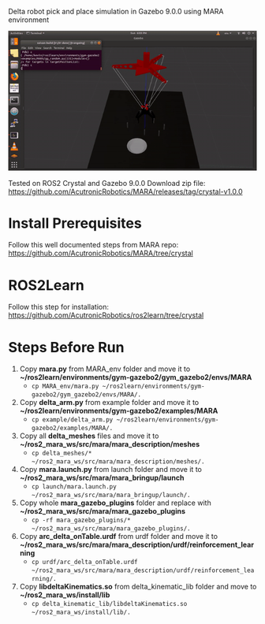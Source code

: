 Delta robot pick and place simulation in Gazebo 9.0.0 using MARA environment

![](demo/DeltaRobotPickandplaceapplication.gif)

Tested on ROS2 Crystal and Gazebo 9.0.0
Download zip file: https://github.com/AcutronicRobotics/MARA/releases/tag/crystal-v1.0.0

# Install Prerequisites 
Follow this well documented steps from MARA repo: https://github.com/AcutronicRobotics/MARA/tree/crystal

# ROS2Learn
Follow this step for installation: https://github.com/AcutronicRobotics/ros2learn/tree/crystal

# Steps Before Run
1. Copy **mara.py** from MARA_env folder and move it to **~/ros2learn/environments/gym-gazebo2/gym_gazebo2/envs/MARA**
   - `cp MARA_env/mara.py ~/ros2learn/environments/gym-gazebo2/gym_gazebo2/envs/MARA/.`
2. Copy **delta_arm.py** from example folder and move it to **~/ros2learn/environments/gym-gazebo2/examples/MARA**
   - `cp example/delta_arm.py ~/ros2learn/environments/gym-gazebo2/examples/MARA/.`
3. Copy all **delta_meshes** files and move it to **~/ros2_mara_ws/src/mara/mara_description/meshes**
   - `cp delta_meshes/* ~/ros2_mara_ws/src/mara/mara_description/meshes/.`
4. Copy **mara.launch.py** from launch folder and move it to **~/ros2_mara_ws/src/mara/mara_bringup/launch**
   - `cp launch/mara.launch.py ~/ros2_mara_ws/src/mara/mara_bringup/launch/.`
5. Copy whole **mara_gazebo_plugins** folder and replace with **~/ros2_mara_ws/src/mara/mara_gazebo_plugins**
   - `cp -rf mara_gazebo_plugins/* ~/ros2_mara_ws/src/mara/mara_gazebo_plugins/.`
6. Copy **arc_delta_onTable.urdf** from urdf folder and move it to **~/ros2_mara_ws/src/mara/mara_description/urdf/reinforcement_learning**
   - `cp urdf/arc_delta_onTable.urdf ~/ros2_mara_ws/src/mara/mara_description/urdf/reinforcement_learning/.`
7. Copy **libdeltaKinematics.so** from delta_kinematic_lib folder and move to **~/ros2_mara_ws/install/lib**
   - `cp delta_kinematic_lib/libdeltaKinematics.so ~/ros2_mara_ws/install/lib/.`
